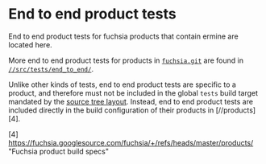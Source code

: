 # End to end product tests

End to end product tests for fuchsia products that contain ermine are located
here.

More end to end product tests for products in [`fuchsia.git`][1] are found in
[`//src/tests/end_to_end/`][2].

Unlike other kinds of tests, end to end product tests are specific to a product,
and therefore must not be included in the global `tests` build target mandated
by the [source tree layout][3]. Instead, end to end product tests are included
directly in the build configuration of their products in [//products][4].

[1]: https://fuchsia.googlesource.com/fuchsia/ "Fuchsia git repository"

[2]: https://fuchsia.googlesource.com/fuchsia/+/refs/heads/master/tests/end_to_end/
"Further end to end product tests in fuchsia"

[3]: https://fuchsia.googlesource.com/fuchsia/+/refs/heads/master/docs/development/source_code/layout.md#canonical-targets
"Fuchsia source tree layout specification"

[4] https://fuchsia.googlesource.com/fuchsia/+/refs/heads/master/products/
"Fuchsia product build specs"
